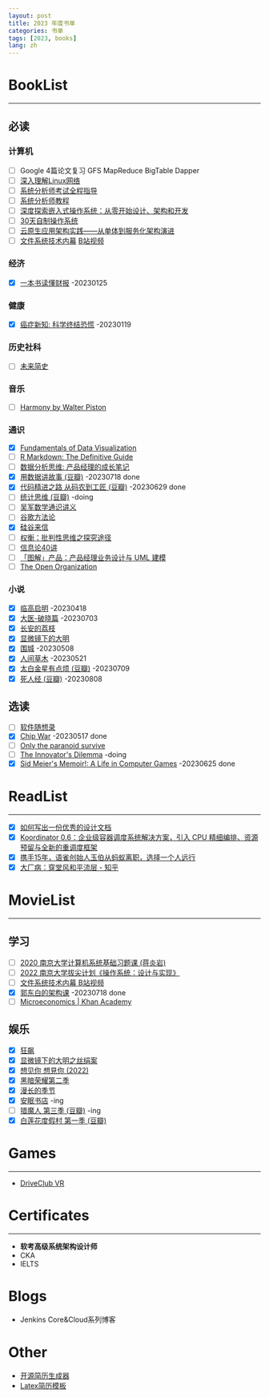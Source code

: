 ```yaml
---
layout: post
title: 2023 年度书单
categories: 书单
tags: [2023, books]
lang: zh
---
```


# BookList
---
## 必读
### 计算机
- [ ] Google 4篇论文复习 GFS MapReduce BigTable Dapper
- [ ] [深入理解Linux网络](https://github.com/yanfeizhang/coder-kung-fu)
- [ ] [系统分析师考试全程指导](https://book.douban.com/subject/3998926/)
- [ ] [系统分析师教程](https://baike.baidu.com/item/%E7%B3%BB%E7%BB%9F%E5%88%86%E6%9E%90%E5%B8%88%E6%95%99%E7%A8%8B/8182174)
- [ ] [深度探索嵌入式操作系统：从零开始设计、架构和开发](https://book.douban.com/subject/26643785/)
- [ ] [30天自制操作系统](https://book.douban.com/subject/11530329/)
- [ ] [云原生应用架构实践——从单体到服务化架构演进](https://book.douban.com/subject/27091064/)
- [ ] [文件系统技术内幕](https://book.douban.com/subject/35731316/) [B站视频](https://www.bilibili.com/video/av889477532/)

### 经济
- [X] [一本书读懂财报](https://book.douban.com/subject/25926542/) -20230125

### 健康
- [X] [癌症新知: 科学终结恐慌](https://book.douban.com/subject/27104999/) -20230119

### 历史社科
- [ ] [未来简史](https://book.douban.com/subject/26943161/)

### 音乐
- [ ] [Harmony by Walter Piston](https://www.amazon.com/Harmony-Fifth-Walter-Piston/dp/0393954803)

### 通识
- [X] [Fundamentals of Data Visualization](https://clauswilke.com/dataviz/)
- [ ] [R Markdown: The Definitive Guide](https://bookdown.org/yihui/rmarkdown/)
- [ ] [数据分析思维: 产品经理的成长笔记](https://book.douban.com/subject/27175636/)
- [X] [用数据讲故事 (豆瓣)](https://book.douban.com/subject/27108685/) -20230718 done
- [X] [代码精进之路 从码农到工匠 (豆瓣)](https://book.douban.com/subject/34922776/) -20230629 done
- [ ] [统计思维 (豆瓣)](https://book.douban.com/subject/24381562/) -doing
- [ ] [吴军数学通识讲义](https://book.douban.com/subject/35426737/)
- [ ] [谷歌方法论](https://zhuanlan.zhihu.com/p/543113943)
- [X] [硅谷来信]()
- [ ] [权衡：批判性思维之探究途径](https://book.douban.com/subject/26115203/)
- [ ] [信息论40讲](http://hongchaozhang.github.io/blog/2019/08/26/infomation-theory/)
- [ ] [「图解」产品：产品经理业务设计与 UML 建模](https://book.douban.com/subject/35590821/)
- [ ] [The Open Organization](https://book.douban.com/subject/26593654/)

### 小说
- [X] [临高启明](https://book.douban.com/subject/26957420/) -20230418
- [X] [大医-破晓篇](https://book.douban.com/subject/36069426/) -20230703
- [X] [长安的荔枝](https://book.douban.com/subject/36104107/)
- [X] [显微镜下的大明](https://book.douban.com/subject/30414743/)
- [X] [围城](https://book.douban.com/subject/11524204/) -20230508
- [X] [人间草木](https://m.douban.com/book/subject/26876438/) -20230521
- [X] [太白金星有点烦 (豆瓣)](https://book.douban.com/subject/36328704/) -20230709
- [X] [死人经 (豆瓣)](https://book.douban.com/subject/26365250/) -20230808

## 选读
- [ ] [软件随想录](https://book.douban.com/subject/4163938/)
- [X] [Chip War](https://book.douban.com/subject/36082349/) -20230517 done
- [ ] [Only the paranoid survive](https://www.amazon.com/Only-Paranoid-Survive-Exploit-Challenge/dp/0385483821)
- [ ] [The Innovator's Dilemma](https://book.douban.com/subject/1313875/) -doing
- [X] [Sid Meier's Memoir!: A Life in Computer Games](https://www.amazon.com/-/es/Sid-Meier/dp/1324005874) -20230625 done

# ReadList
--- 
- [X] [如何写出一份优秀的设计文档](https://mp.weixin.qq.com/s/EUAN-w14moJiQ0oVUTCtgQ)
- [X] [Koordinator 0.6：企业级容器调度系统解决方案，引入 CPU 精细编排、资源预留与全新的重调度框架](https://mp.weixin.qq.com/s/YdoxVxz_91ZFemF8JuxRvQ)
- [X] [携手15年，语雀创始人玉伯从蚂蚁离职，选择一个人远行](https://mp.weixin.qq.com/s/_ehHZfBo9A6_oq5RaA57Vw)
- [x] [大厂病：穿堂风和平流层 - 知乎](https://zhuanlan.zhihu.com/p/590569755)

# MovieList
---

## 学习
- [ ] [2020 南京大学计算机系统基础习题课 (蒋炎岩)](https://www.bilibili.com/video/BV1qa4y1j7xk/)
- [ ] [2022 南京大学拔尖计划《操作系统：设计与实现》](https://www.bilibili.com/video/BV1sR4y1V7T4/)
- [ ] [文件系统技术内幕 B站视频](https://www.bilibili.com/video/av889477532/)
- [X] [郭东白的架构课](https://time.geekbang.org/column/intro/460?utm_term=zeusXD30A&utm_source=geektime&utm_medium=geektime&utm_campaign=100099801&utm_content=text&tab=comment) -20230718 done
- [ ] [Microeconomics | Khan Academy](https://www.khanacademy.org/economics-finance-domain/ap-microeconomics/basic-economic-concepts/resource-allocation-and-economic-systems/v/property-rights-in-a-market-system)

## 娱乐
- [X] [狂飙](https://movie.douban.com/subject/35465232/)
- [X] [显微镜下的大明之丝绢案](https://movie.douban.com/subject/35465011/)
- [X] [想见你 想見你 (2022)](https://movie.douban.com/subject/35208467/)
- [X] [黑暗荣耀第二季](https://m.douban.com/movie/subject/36193784/)
- [X] [漫长的季节](https://movie.douban.com/subject/35588177/)
- [X] [安眠书店](https://movie.douban.com/subject/26955946/) -ing
- [ ] [猎魔人 第三季 (豆瓣)](https://movie.douban.com/subject/35609387/) -ing
- [X] [白莲花度假村 第一季 (豆瓣)](https://movie.douban.com/subject/35506348/)

# Games
---
- [DriveClub VR](https://www.douban.com/game/27185974/)

# Certificates
---
- **软考高级系统架构设计师**
- CKA
- IELTS

# Blogs
- Jenkins Core&Cloud系列博客

# Other
- [开源简历生成器](https://github.com/AmruthPillai/Reactive-Resume)
- [Latex简历模板](https://github.com/sb2nov/resume)
